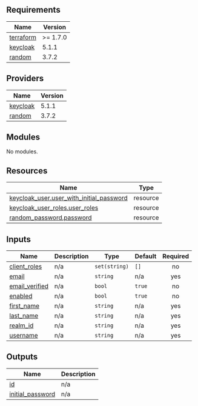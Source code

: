 <!-- BEGIN_TF_DOCS -->
## Requirements

| Name | Version |
|------|---------|
| <a name="requirement_terraform"></a> [terraform](#requirement\_terraform) | >= 1.7.0 |
| <a name="requirement_keycloak"></a> [keycloak](#requirement\_keycloak) | 5.1.1 |
| <a name="requirement_random"></a> [random](#requirement\_random) | 3.7.2 |

## Providers

| Name | Version |
|------|---------|
| <a name="provider_keycloak"></a> [keycloak](#provider\_keycloak) | 5.1.1 |
| <a name="provider_random"></a> [random](#provider\_random) | 3.7.2 |

## Modules

No modules.

## Resources

| Name | Type |
|------|------|
| [keycloak_user.user_with_initial_password](https://registry.terraform.io/providers/keycloak/keycloak/5.1.1/docs/resources/user) | resource |
| [keycloak_user_roles.user_roles](https://registry.terraform.io/providers/keycloak/keycloak/5.1.1/docs/resources/user_roles) | resource |
| [random_password.password](https://registry.terraform.io/providers/hashicorp/random/3.7.2/docs/resources/password) | resource |

## Inputs

| Name | Description | Type | Default | Required |
|------|-------------|------|---------|:--------:|
| <a name="input_client_roles"></a> [client\_roles](#input\_client\_roles) | n/a | `set(string)` | `[]` | no |
| <a name="input_email"></a> [email](#input\_email) | n/a | `string` | n/a | yes |
| <a name="input_email_verified"></a> [email\_verified](#input\_email\_verified) | n/a | `bool` | `true` | no |
| <a name="input_enabled"></a> [enabled](#input\_enabled) | n/a | `bool` | `true` | no |
| <a name="input_first_name"></a> [first\_name](#input\_first\_name) | n/a | `string` | n/a | yes |
| <a name="input_last_name"></a> [last\_name](#input\_last\_name) | n/a | `string` | n/a | yes |
| <a name="input_realm_id"></a> [realm\_id](#input\_realm\_id) | n/a | `string` | n/a | yes |
| <a name="input_username"></a> [username](#input\_username) | n/a | `string` | n/a | yes |

## Outputs

| Name | Description |
|------|-------------|
| <a name="output_id"></a> [id](#output\_id) | n/a |
| <a name="output_initial_password"></a> [initial\_password](#output\_initial\_password) | n/a |
<!-- END_TF_DOCS -->